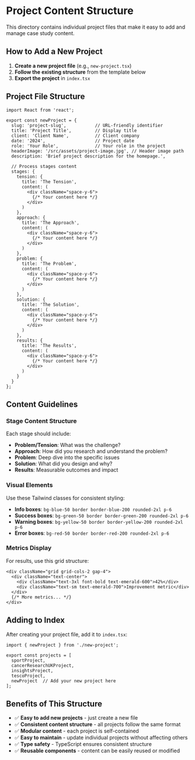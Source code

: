 # Project Content Structure

This directory contains individual project files that make it easy to add and manage case study content.

## How to Add a New Project

1. **Create a new project file** (e.g., `new-project.tsx`)
2. **Follow the existing structure** from the template below
3. **Export the project** in `index.tsx`

## Project File Structure

```tsx
import React from 'react';

export const newProject = {
  slug: 'project-slug',           // URL-friendly identifier
  title: 'Project Title',         // Display title
  client: 'Client Name',          // Client company
  date: '2024',                   // Project date
  role: 'Your Role',              // Your role in the project
  headerImage: '/src/assets/project-image.jpg', // Header image path
  description: 'Brief project description for the homepage.',
  
  // Process stages content
  stages: {
    tension: {
      title: 'The Tension',
      content: (
        <div className="space-y-6">
          {/* Your content here */}
        </div>
      )
    },
    approach: {
      title: 'The Approach', 
      content: (
        <div className="space-y-6">
          {/* Your content here */}
        </div>
      )
    },
    problem: {
      title: 'The Problem',
      content: (
        <div className="space-y-6">
          {/* Your content here */}
        </div>
      )
    },
    solution: {
      title: 'The Solution',
      content: (
        <div className="space-y-6">
          {/* Your content here */}
        </div>
      )
    },
    results: {
      title: 'The Results',
      content: (
        <div className="space-y-6">
          {/* Your content here */}
        </div>
      )
    }
  }
};
```

## Content Guidelines

### Stage Content Structure
Each stage should include:
- **Problem/Tension**: What was the challenge?
- **Approach**: How did you research and understand the problem?
- **Problem**: Deep dive into the specific issues
- **Solution**: What did you design and why?
- **Results**: Measurable outcomes and impact

### Visual Elements
Use these Tailwind classes for consistent styling:
- **Info boxes**: `bg-blue-50 border border-blue-200 rounded-2xl p-6`
- **Success boxes**: `bg-green-50 border border-green-200 rounded-2xl p-6`
- **Warning boxes**: `bg-yellow-50 border border-yellow-200 rounded-2xl p-6`
- **Error boxes**: `bg-red-50 border border-red-200 rounded-2xl p-6`

### Metrics Display
For results, use this grid structure:
```tsx
<div className="grid grid-cols-2 gap-4">
  <div className="text-center">
    <div className="text-3xl font-bold text-emerald-600">42%</div>
    <div className="text-sm text-emerald-700">Improvement metric</div>
  </div>
  {/* More metrics... */}
</div>
```

## Adding to Index

After creating your project file, add it to `index.tsx`:

```tsx
import { newProject } from './new-project';

export const projects = [
  sportProject,
  cancerResearchUKProject,
  insightsProject,
  tescoProject,
  newProject  // Add your new project here
];
```

## Benefits of This Structure

- ✅ **Easy to add new projects** - just create a new file
- ✅ **Consistent content structure** - all projects follow the same format
- ✅ **Modular content** - each project is self-contained
- ✅ **Easy to maintain** - update individual projects without affecting others
- ✅ **Type safety** - TypeScript ensures consistent structure
- ✅ **Reusable components** - content can be easily reused or modified
